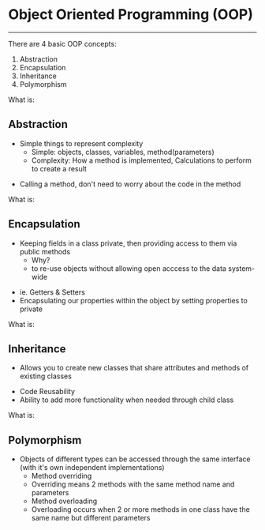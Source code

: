 # Object Oriented Programming (OOP)
-----------------------------------
There are 4 basic OOP concepts:
1. Abstraction
2. Encapsulation
3. Inheritance
4. Polymorphism


What is: 
## Abstraction
* Simple things to represent complexity
    * Simple: objects, classes, variables, method(parameters)
    * Complexity: How a method is implemented, Calculations to perform to create a result

-  Calling a method, don't need to worry about the code in the method
    
    
What is: 
## Encapsulation
* Keeping fields in a class private, then providing access to them via public methods
    * Why?
    * to re-use objects without allowing open acccess to the data system-wide

-  ie. Getters & Setters
-  Encapsulating our properties within the object by setting properties to private


What is: 
## Inheritance
* Allows you to create new classes that share attributes and methods of existing classes

-  Code Reusability
-  Ability to add more functionality when needed through child class
    
    
What is: 
## Polymorphism
* Objects of different types can be accessed through the same interface (with it's own independent implementations)
    * Method overriding
    -  Overriding means 2 methods with the same method name and parameters
    * Method overloading
    -  Overloading occurs when 2 or more methods in one class have the same name but different parameters
